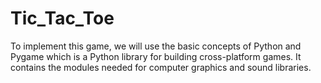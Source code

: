 # Tic_Tac_Toe
To implement this game, we will use the basic concepts of Python and Pygame which is a Python library for building cross-platform games. It contains the modules needed for computer graphics and sound libraries.
